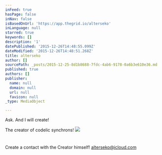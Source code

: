 ```yaml
---
inFeed: true
hasPage: false
inNav: false
isBasedOnUrl: 'https://app.thegrid.io/alterseko'
inLanguage: null
starred: true
keywords: []
description: '1'
datePublished: '2015-12-26T14:48:55.099Z'
dateModified: '2015-12-26T14:48:51.268Z'
title: alterseko
author: []
sourcePath: _posts/2015-12-25-8d1b8688-7fdc-4ab6-9178-0a6b3e610e36.md
published: true
authors: []
publisher:
  name: null
  domain: null
  url: null
  favicon: null
_type: MediaObject

---
```

Ask. And I will create!

The creator of codelic synchrons!
![](https://s3-us-west-2.amazonaws.com/the-grid-img/p/21535e82252f1aa1ad60cd9bdf05ceee76fadc0d.png)

# 

Create a contact with the Creator himself! [alterseko@icloud.com][0]

[0]: mailto:alterseko@icloud.com